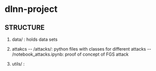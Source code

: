 # dlnn-project


## STRUCTURE
1. data/ :
holds data sets

2. attakcs
-- /attacks/: python files with classes for different attacks
-- /notebook_attacks.ipynb: proof of concept of FGS attack

3. utils/ :

